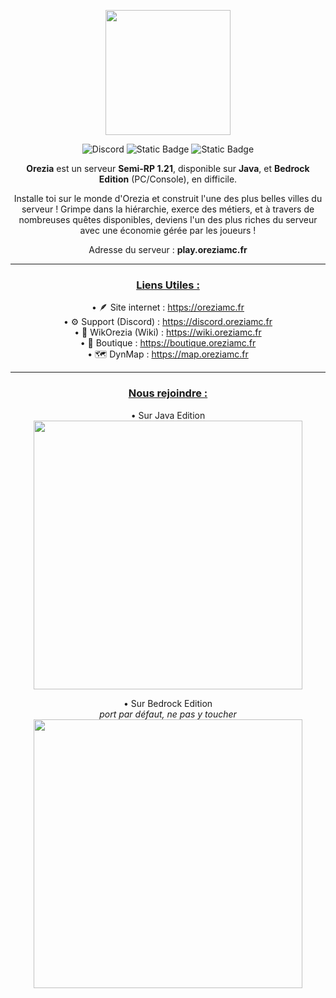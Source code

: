<ins><p align="center"><img style="height:200px" src="https://oreziamc.fr/img/logo.png"></p>
<p align="center"><img alt="Discord" src="https://img.shields.io/discord/778624251833221120?style=for-the-badge&logo=discord&logoColor=white&labelColor=6A7EC2&color=7389D8"> <img alt="Static Badge" src="https://img.shields.io/badge/orezia-2.9.2-blue?style=for-the-badge&logo=codecrafters&logoColor=white&labelColor=8ebe42&color=55afba"> <img alt="Static Badge" src="https://img.shields.io/badge/minecraft-1.21.1-blue?style=for-the-badge&logo=codecrafters&logoColor=white&labelColor=6aae3a&color=5a381e"></p>

<p align="center"><b>Orezia</b> est un serveur <b>Semi-RP 1.21</b>, disponible sur <b>Java</b>, et <b>Bedrock Edition</b> (PC/Console), en difficile.</p>
<p align="center">Installe toi sur le monde d'Orezia et construit l'une des plus belles villes du serveur ! Grimpe dans la hiérarchie, exerce des métiers, et à travers de nombreuses quêtes disponibles, deviens l'un des plus riches du serveur avec une économie gérée par les joueurs !</p>
<p align="center">Adresse du serveur : <b>play.oreziamc.fr</b></p>

---
### **<ins><p align="center">Liens Utiles :</p>**

<p align="center">• 🪶 Site internet : <a href="https://oreziamc.fr" target="_blank">https://oreziamc.fr</a><br>
• ⚙️ Support (Discord) : <a href="https://discord.oreziamc.fr" target="_blank">https://discord.oreziamc.fr</a><br>
• 📖 WikOrezia (Wiki) : <a href="https://wiki.oreziamc.fr" target="_blank">https://wiki.oreziamc.fr</a><br>
• 💎 Boutique : <a href="https://boutique.oreziamc.fr" target="_blank">https://boutique.oreziamc.fr</a><br>
• 🗺️ DynMap : <a href="https://map.oreziamc.fr" target="_blank">https://map.oreziamc.fr</a></p>


---
### **<ins><p align="center">Nous rejoindre :</p>**

<p align="center">• Sur Java Edition<br>
<img style="width:430px" src="https://oreziamc.fr/img/connexion-java.png"></p>

<p align="center">• Sur Bedrock Edition<br>
<i>port par défaut, ne pas y toucher</i><br>
<img style="width:430px" src="https://oreziamc.fr/img/connexion-bedrock.png"></p>
